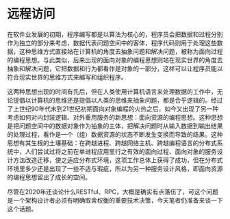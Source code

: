 # 远程访问

在软件业发展的初期，程序编写都是以算法为核心的，程序员会把数据和过程分别作为独立的部分来考虑，数据代表问题空间中的客体，程序代码则用于处理这些数据，这种思维方式直接站在计算机的角度去抽象问题和解决问题，被称为面向过程的编程思想。与此类似，后来出现的面向对象的编程思想则站在现实世界的角度去抽象和解决问题，它把数据和行为都看作是对象的一部分，这样可以让程序员能以符合现实世界的思维方式来编写和组织程序。

这两种思想出现的时间有先后，但在人类使用计算机语言来处理数据的工作中，无论提倡以计算机的思维还是提倡以人类的思维来抽象问题，都是合乎逻辑的。经过了上世纪90年代末到21世纪初期面向对象编程的火热之后，如今又出现了另一种考虑如何对内封装逻辑、对外重用服务的新思想：面向资源的编程思想。这种思想是把问题空间中的数据对象作为抽象的主体，把解决问题时从输入数据到输出结果的处理过程，看作是一个（组）数据资源的状态不断发生变换而导致的结果。这种思想有其生根的土壤基础：在跨越进程、跨越网络主机、跨越编程语言的分布式系统中，人们尝试过将之前在单进程应用里行之有效的面向过程、面向对象的服务设计方法改造迁移，使之适应分布式环境，这项工作总体上获得了成功，但在分布式环境里多少还是出现了一些不适与瑕疵，所以为另一种服务设计风格，即面向资源的编程思想留出了成长的空间。

尽管在2020年还谈论什么RESTful、RPC，大概是确实有点落伍了，可这个问题是一个架构设计者必须有明确取舍权衡的重要技术决策，今天笔者仍准备来谈一下这个话题。

